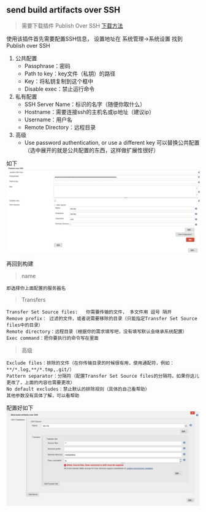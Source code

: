 ## send build artifacts over SSH
>需要下载插件 Publish Over SSH [下载方法](/插件下载)

使用该插件首先需要配置SSH信息， 设置地址在 系统管理->系统设置 找到 Publish over SSH

1. 公共配置
    * Passphrase：密码
    * Path to key：key文件（私钥）的路径 
    * Key：将私钥复制到这个框中
    * Disable exec：禁止运行命令
2. 私有配置
    * SSH Server Name：标识的名字（随便你取什么）
    * Hostname：需要连接ssh的主机名或ip地址（建议ip）
    * Username：用户名
    * Remote Directory：远程目录
3. 高级
    * Use password authentication, or use a different key 可以替换公共配置（选中展开的就是公共配置的东西，这样做扩展性很好）
    
如下
![publish over ssh](/config/publishoverssh.png)


再回到构建
> name
    
    即选择你上面配置的服务器名
>Transfers

    Transfer Set Source files:   你需要传输的文件， 多文件用 逗号 隔开
    Remove prefix： 过滤的文件，或者说需要移除的目录（只能指定Transfer Set Source files中的目录）
    Remote directory：远程目录（根据你的需求填写吧，没有填写默认会继承系统配置）
    Exec command：把你要执行的命令写在里面
    
>高级

    Exclude files：排除的文件（在你传输目录的时候很有用，使用通配符，例如：**/*.log,**/*.tmp,.git/）
    Pattern separator：分隔符（配置Transfer Set Source files的分隔符。如果你这儿更改了，上面的内容也需要更改）
    No default excludes：禁止默认的排除规则（具体的自己看帮助）
    其他参数没有具体了解，可以看帮助
    
配置好如下
![over ssh](/config/overssh.png)